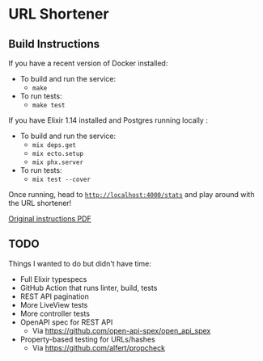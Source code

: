 # URL Shortener

## Build Instructions

If you have a recent version of Docker installed:
- To build and run the service:
  - `make`
- To run tests:
  - `make test`

If you have Elixir 1.14 installed and Postgres running locally :
- To build and run the service:
  - `mix deps.get`
  - `mix ecto.setup`
  - `mix phx.server`
- To run tests:
  - `mix test --cover`

Once running, head to [`http://localhost:4000/stats`](http://localhost:4000/stats) and play around with the URL shortener!

[Original instructions PDF](./Backend_Assessment_-_URL_Shortner_.pdf)

## TODO

Things I wanted to do but didn't have time:
- Full Elixir typespecs
- GitHub Action that runs linter, build, tests
- REST API pagination
- More LiveView tests
- More controller tests
- OpenAPI spec for REST API
  - Via https://github.com/open-api-spex/open_api_spex
- Property-based testing for URLs/hashes
  - Via https://github.com/alfert/propcheck
